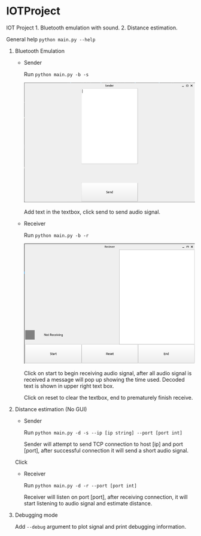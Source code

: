 # IOTProject

IOT Project 1. Bluetooth emulation with sound. 2. Distance estimation.

General help `python main.py --help`

1. Bluetooth Emulation

   - Sender

     Run `python main.py -b -s`

     ![bluetooth-sender](fig/bt_sender.png "Sender")

     Add text in the textbox, click send to send audio signal.

   - Receiver

     Run `python main.py -b -r`

     ![bluetooth-receiver](fig/bt_recv.png "Receiver")

     Click on start to begin receiving audio signal, after all audio signal is received a message will pop up showing the time used. Decoded text is shown in upper right text box.

     Click on reset to clear the textbox, end to prematurely finish receive.

2. Distance estimation (No GUI)

   - Sender

     Run `python main.py -d -s --ip [ip string] --port [port int]`

     Sender will attempt to send TCP connection to host [ip] and port [port], after successful connection it will send a short audio signal.

   Click

   - Receiver

     Run `python main.py -d -r --port [port int]`

     Receiver will listen on port [port], after receiving connection, it will start listening to audio signal and estimate distance.

3. Debugging mode

   Add `--debug` argument to plot signal and print debugging information.
